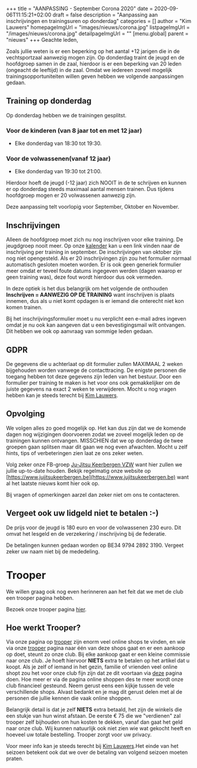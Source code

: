 +++
title = "AANPASSING - September Corona 2020"
date = 2020-09-06T11:15:21+02:00
draft = false
description = "Aanpassing aan inschrijvingen en trainingsuren op donderdag"
categories = []
author = "Kim Lauwers"
homepageImgUrl = "images/nieuws/corona.jpg"
listpageImgUrl = "/images/nieuws/corona.jpg"
detailpageImgUrl = ""
[menu.global]
    parent = "nieuws"
+++
Geachte leden,

Zoals jullie weten is er een beperking op het aantal +12 jarigen die in de vechtsportzaal aanwezig mogen zijn. Op donderdag traint de jeugd en de hoofdgroep samen in de zaal, hierdoor is er een beperking van 20 leden (ongeacht de leeftijd) in de zaal.
Omdat we iedereen zoveel mogelijk trainingsopportuniteiten willen geven hebben we volgende aanpassingen gedaan.

## Training op donderdag
Op donderdag hebben we de trainingen gesplitst. 
### Voor de kinderen (van 8 jaar tot en met 12 jaar)
* Elke donderdag van 18:30 tot 19:30.

### Voor de volwassenen(vanaf 12 jaar)
* Elke donderdag van 19:30 tot 21:00.  

Hierdoor hoeft de jeugd (-12 jaar) zich NOOIT in de te schrijven en kunnen er op donderdag steeds maximaal aantal mensen trainen. Dus tijdens hoofdgroep mogen er 20 volwassenen aanwezig zijn.

Deze aanpassing telt voorlopig voor September, Oktober en November.

## Inschrijvingen
Alleen de hoofdgroep moet zich nu nog inschrijven voor elke training. De jeugdgroep nooit meer.
Op onze [kalender](https://www.jujitsukeerbergen.be/kalender/) kan u een link vinden naar de inschrijving per training in september. 
De inschrijvingen van oktober zijn nog niet opengesteld. Als er 20 inschrijvingen zijn zou het formulier normaal automatisch gesloten moeten worden.
Er is ook geen generiek formulier meer omdat er teveel foute datums ingegeven werden (dagen waarop er geen training was), deze fout wordt hierdoor dus ook vermeden.

In deze optiek is het dus belangrijk om het volgende de onthouden **Inschrijven = AANWEZIG OP DE TRAINING** want inschrijven is plaats innemen, dus als u niet komt opdagen is er iemand die onterecht niet kon komen trainen.

Bij het inschrijvingsformulier moet u nu verplicht een e-mail adres ingeven omdat je nu ook kan aangeven dat u een bevestigingsmail wilt ontvangen. Dit hebben we ook op aanvraag van sommige leden gedaan.

## GDPR
De gegevens die u achterlaat op dit formulier zullen MAXIMAAL 2 weken bijgehouden worden vanwege de contacttracing. De enigste personen die toegang hebben tot deze gegevens zijn leden van het bestuur.
Door een formulier per training te maken is het voor ons ook gemakkelijker om de juiste gegevens na exact 2 weken te verwijderen.
Mocht u nog vragen hebben kan je steeds terecht bij [Kim Lauwers](https://www.jujitsukeerbergen.be/trainers/#Kim_Lauwers).

## Opvolging
We volgen alles zo goed mogelijk op. Het kan dus zijn dat we de komende dagen nog wijzigingen doorvoeren zodat we zoveel mogelijk leden op de trainingen kunnen ontvangen.
MISSCHIEN dat we op donderdag de twee groepen gaan splitsen maar dit gaan we nog even afwachten. Mocht u zelf hints, tips of verbeteringen zien laat ze ons zeker weten.

Volg zeker onze FB-groep [Ju-Jitsu Keerbergen VZW](https://www.facebook.com/groups/357231384348318/) want hier zullen we jullie up-to-date houden. Bekijk regelmatig onze website op [https://www.jujitsukeerbergen.be](https://www.jujitsukeerbergen.be) want al het laatste nieuws komt hier ook op.

Bij vragen of opmerkingen aarzel dan zeker niet om ons te contacteren.

## Vergeet ook uw lidgeld niet te betalen :-)
De prijs voor de jeugd is 180 euro en voor de volwassenen 230 euro.
Dit omvat het lesgeld en de verzekering / inschrijving bij de federatie.

De betalingen kunnen gedaan worden op BE34 9794 2892 3190. Vergeet zeker uw naam niet bij de mededeling.

# Trooper
We willen graag ook nog even herinneren aan het feit dat we met de club een trooper pagina hebben.

Bezoek onze trooper pagina [hier](https://www.trooper.be/jujitsukeerbergen).

## Hoe werkt Trooper?
Via onze pagina op [trooper](https://www.trooper.be/jujitsukeerbergen) zijn enorm veel online shops te vinden, en wie via onze [trooper](https://www.trooper.be/jujitsukeerbergen) pagina naar één van deze shops gaat en er een aankoop op doet, steunt zo onze club.
Bij elke aankoop gaat er een kleine commissie naar onze club. Je hoeft hiervoor **NIETS** extra te betalen op het artikel dat u koopt. 
Als je zelf of iemand in het gezin, familie of vrienden veel online shopt zou het voor onze club fijn zijn dat ze dit voortaan via [deze](https://www.trooper.be/jujitsukeerbergen) pagina doen.
Hoe meer er via de pagina online shoppen des te meer wordt onze club financieel gesteund.
Neem gerust eens een kijkje tussen de vele verschillende shops.
Alvast bedankt en je mag dit gerust delen met al de personen die jullie kennen die vaak online shoppen.

Belangrijk detail is dat je zelf **NIETS** extra betaald, het zijn de winkels die een stukje van hun winst afstaan.
De eerste € 75 die we "verdienen" zal trooper zelf bijhouden om hun kosten te dekken, vanaf dan gaat het geld naar onze club.
Wij kunnen natuurlijk ook niet zien wie wat gekocht heeft en hoeveel uw totale bestelling. Trooper zorgt voor uw privacy.

Voor meer info kan je steeds terecht bij [Kim Lauwers](https://www.jujitsukeerbergen.be/trainers/#Kim_Lauwers).Het einde van het seizoen betekent ook dat we over de betaling van volgend seizoen moeten praten.       